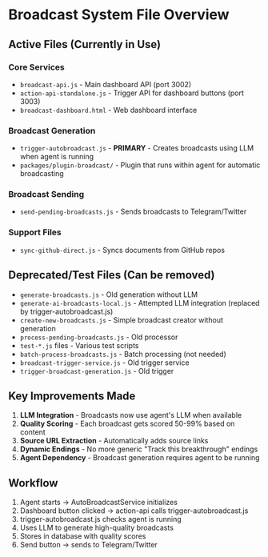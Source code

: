 # Broadcast System File Overview

## Active Files (Currently in Use)

### Core Services
- `broadcast-api.js` - Main dashboard API (port 3002)
- `action-api-standalone.js` - Trigger API for dashboard buttons (port 3003)
- `broadcast-dashboard.html` - Web dashboard interface

### Broadcast Generation
- `trigger-autobroadcast.js` - **PRIMARY** - Creates broadcasts using LLM when agent is running
- `packages/plugin-broadcast/` - Plugin that runs within agent for automatic broadcasting

### Broadcast Sending
- `send-pending-broadcasts.js` - Sends broadcasts to Telegram/Twitter

### Support Files
- `sync-github-direct.js` - Syncs documents from GitHub repos

## Deprecated/Test Files (Can be removed)
- `generate-broadcasts.js` - Old generation without LLM
- `generate-ai-broadcasts-local.js` - Attempted LLM integration (replaced by trigger-autobroadcast.js)
- `create-new-broadcasts.js` - Simple broadcast creator without generation
- `process-pending-broadcasts.js` - Old processor
- `test-*.js` files - Various test scripts
- `batch-process-broadcasts.js` - Batch processing (not needed)
- `broadcast-trigger-service.js` - Old trigger service
- `trigger-broadcast-generation.js` - Old trigger

## Key Improvements Made
1. **LLM Integration** - Broadcasts now use agent's LLM when available
2. **Quality Scoring** - Each broadcast gets scored 50-99% based on content
3. **Source URL Extraction** - Automatically adds source links
4. **Dynamic Endings** - No more generic "Track this breakthrough" endings
5. **Agent Dependency** - Broadcast generation requires agent to be running

## Workflow
1. Agent starts → AutoBroadcastService initializes
2. Dashboard button clicked → action-api calls trigger-autobroadcast.js
3. trigger-autobroadcast.js checks agent is running
4. Uses LLM to generate high-quality broadcasts
5. Stores in database with quality scores
6. Send button → sends to Telegram/Twitter